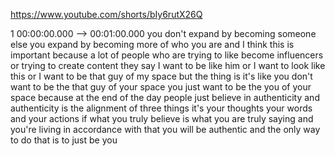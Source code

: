 https://www.youtube.com/shorts/bIy6rutX26Q

1 00:00:00.000 --\> 00:01:00.000 you don't expand by becoming someone
else you expand by becoming more of who you are and I think this is
important because a lot of people who are trying to like become
influencers or trying to create content they say I want to be like him
or I want to look like this or I want to be that guy of my space but the
thing is it's like you don't want to be the that guy of your space you
just want to be the you of your space because at the end of the day
people just believe in authenticity and authenticity is the alignment of
three things it's your thoughts your words and your actions if what you
truly believe is what you are truly saying and you're living in
accordance with that you will be authentic and the only way to do that
is to just be you
